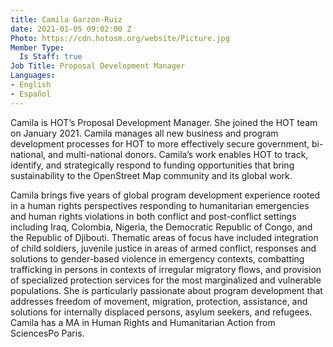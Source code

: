 ```yaml
---
title: Camila Garzon-Ruiz
date: 2021-01-05 09:02:00 Z
Photo: https://cdn.hotosm.org/website/Picture.jpg
Member Type:
  Is Staff: true
Job Title: Proposal Development Manager
Languages:
- English
- Español
---
```


Camila is HOT’s Proposal Development Manager. She joined the HOT team on January 2021. 
Camila manages all new business and program development processes for HOT to more effectively secure government, bi-national, and multi-national donors. Camila’s work enables HOT to track, identify, and strategically respond to funding opportunities that bring sustainability to the OpenStreet Map community and its global work. 

Camila brings five years of global program development experience rooted in a human rights perspectives responding to humanitarian emergencies and human rights violations in both conflict and post-conflict settings including Iraq, Colombia, Nigeria, the Democratic Republic of Congo, and the Republic of Djibouti. Thematic areas of focus have included integration of child soldiers, juvenile justice in areas of armed conflict, responses and solutions to gender-based violence in emergency contexts, combatting trafficking in persons in contexts of irregular migratory flows, and provision of specialized protection services for the most marginalized and vulnerable populations. She is particularly passionate about program development that addresses freedom of movement, migration, protection, assistance, and solutions for internally displaced persons, asylum seekers, and refugees. Camila has a MA in Human Rights and Humanitarian Action from SciencesPo Paris.  
